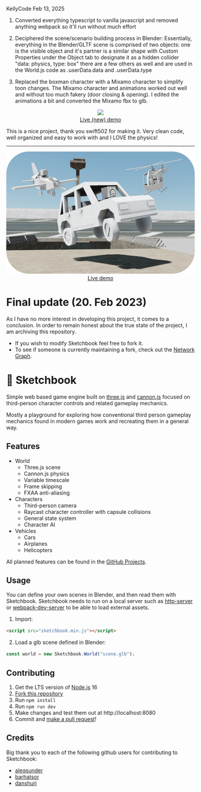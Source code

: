 KellyCode Feb 13, 2025

1. Converted everything typescript to vanilla javascript and removed anything webpack so it'll run without much effort

2. Deciphered the scene/scenario building process in Blender: Essentially, everything in the Blender/GLTF scene is comprised of two objects: one is the visible object and it's partner is a similar shape with Custom Properties under the Object tab to designate it as a hidden coliider "data: physics, type: box" there are a few others as well and are used in the World.js code as .userData.data and .userData.type

3. Replaced the boxman character with a Mixamo character to simplify toon changes. The Mixamo character and animations worked out well and without too much fakery (door closing & opening). I edited the animations a bit and converted the Mixamo fbx to glb.

<p  align="center">
<a  href="https://kellycode.github.io/Sketchbook-JS/"><img  src="https://kellycode.github.io/Sketchbook-JS/src/img/thumbnail.png"></a>
<br>
<a  href="https://kellycode.github.io/Sketchbook-JS/">Live (new) demo</a>
<br>
</p>

This is a nice project, thank you swift502 for making it. Very clean code, well organized and easy to work with and I LOVE the physics!

---

<p align="center">
	<a href="https://jblaha.art/sketchbook/latest"><img src="./src/img/thumbnail_original.png"></a>
	<br>
	<a href="https://jblaha.art/sketchbook/latest">Live demo</a>
	<br>
</p>

# Final update (20. Feb 2023)

As I have no more interest in developing this project, it comes to a conclusion. In order to remain honest about the true state of the project, I am archiving this repository.

-   If you wish to modify Sketchbook feel free to fork it.
-   To see if someone is currently maintaining a fork, check out the [Network Graph](https://github.com/swift502/Sketchbook/network).

# 📒 Sketchbook

Simple web based game engine built on [three.js](https://github.com/mrdoob/three.js) and [cannon.js](https://github.com/schteppe/cannon.js) focused on third-person character controls and related gameplay mechanics.

Mostly a playground for exploring how conventional third person gameplay mechanics found in modern games work and recreating them in a general way.

## Features

-   World
    -   Three.js scene
    -   Cannon.js physics
    -   Variable timescale
    -   Frame skipping
    -   FXAA anti-aliasing
-   Characters
    -   Third-person camera
    -   Raycast character controller with capsule collisions
    -   General state system
    -   Character AI
-   Vehicles
    -   Cars
    -   Airplanes
    -   Helicopters

All planned features can be found in the [GitHub Projects](https://github.com/swift502/Sketchbook/projects).

## Usage

You can define your own scenes in Blender, and then read them with Sketchbook. Sketchbook needs to run on a local server such as [http-server](https://www.npmjs.com/package/http-server) or [webpack-dev-server](https://github.com/webpack/webpack-dev-server) to be able to load external assets.

<!-- #### Script tag -->

1. Import:

```html
<script src="sketchbook.min.js"></script>
```

2. Load a glb scene defined in Blender:

```javascript
const world = new Sketchbook.World("scene.glb");
```

<!--

#### NPM

1. Install:

```
npm i sketchbook
```

2. Import:

```javascript
import { World } from 'sketchbook';
```

3. Load a glb scene defined in Blender:

```javascript
const world = new World('scene.glb');
```

-->

## Contributing

1. Get the LTS version of [Node.js](https://nodejs.org/en/) 16
2. [Fork this repository](https://help.github.com/en/github/getting-started-with-github/fork-a-repo)
3. Run `npm install`
4. Run `npm run dev`
5. Make changes and test them out at http://localhost:8080
6. Commit and [make a pull request](https://help.github.com/en/github/collaborating-with-issues-and-pull-requests/creating-a-pull-request-from-a-fork)!

## Credits

Big thank you to each of the following github users for contributing to Sketchbook:

-   [aleqsunder](https://github.com/aleqsunder)
-   [barhatsor](https://github.com/barhatsor)
-   [danshuri](https://github.com/danshuri)

